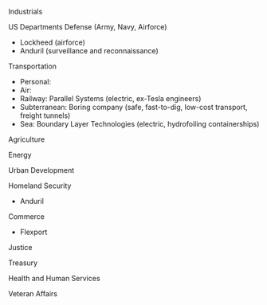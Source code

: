 Industrials

US Departments 
Defense (Army, Navy, Airforce) 
- Lockheed (airforce)
- Anduril (surveillance and reconnaissance)

Transportation
- Personal: 
- Air: 
- Railway: Parallel Systems (electric, ex-Tesla engineers)
- Subterranean: Boring company (safe, fast-to-dig, low-cost transport, freight tunnels)
- Sea: Boundary Layer Technologies (electric, hydrofoiling containerships)

Agriculture 

Energy 

Urban Development 

Homeland Security 
- Anduril

Commerce 
- Flexport

Justice  

Treasury  

Health and Human Services  

Veteran Affairs  
